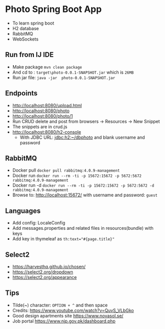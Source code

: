 # Photo Spring Boot App

- To learn spring boot
- H2 database
- RabbitMQ
- WebSockets

## Run from IJ IDE

- Make package `mvn clean package`
- And cd to : `target\photo-0.0.1-SNAPSHOT.jar` which is `26MB`
- Run jar file: `java -jar  photo-0.0.1-SNAPSHOT.jar`

## Endpoints

- <http://localhost:8080/upload.html>
- <http://localhost:8080/photo>
- <http://localhost:8080/photo/1>
- Run CRUD delete and post from browsers -> Resources -> New Snippet
- The snippets are in crud.js
- <http://localhost:8080/h2-console>
  - With JDBC URL: <jdbc:h2:~/dbphoto> and blank username and password

## RabbitMQ

- Docker pull `docker pull rabbitmq:4.0.9-management`
- Docker run `docker run --rm -ti -p 15672:15672 -p 5672:5672 rabbitmq:4.0.9-management`
- Docker run -d `docker run --rm -ti -p 15672:15672 -p 5672:5672 -d rabbitmq:4.0.9-management`
- Browse to: <http://localhost:15672/> with username and password: `guest`

## Languages

- Add config: LocaleConfig
- Add messages.properties and related files in resources(bundle) with keys
- Add key in thymeleaf as `th:text="#{page.title}"`

## Select2

- <https://harvesthq.github.io/chosen/>
- <https://select2.org/dropdown>
- <https://select2.org/appearance>

## Tips

- Tilde(~) character: `OPTION + ^` and then space
- Credits: <https://www.youtube.com/watch?v=QuvS_VLbGko>
- Good design apartments site <https://www.novasol.se/>
- Job portal <https://www.njp.gov.pk/dashboard.php>
